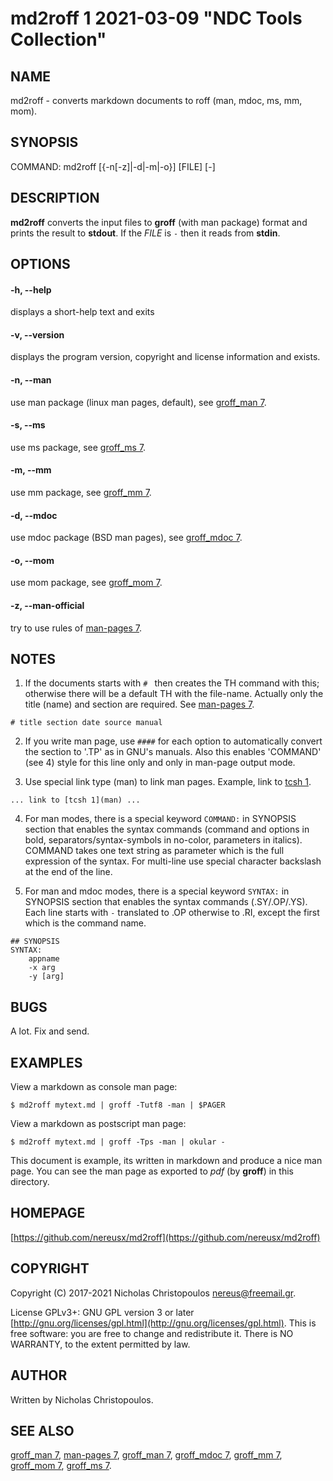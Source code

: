 # md2roff 1 2021-03-09 "NDC Tools Collection"

## NAME
md2roff \- converts markdown documents to roff (man, mdoc, ms, mm, mom).

## SYNOPSIS
COMMAND: md2roff [{-n[-z]|-d|-m|-o}] [FILE] [-]

## DESCRIPTION
**md2roff** converts the input files to **groff** (with man package) format
and prints the result to **stdout**. If the *FILE* is `-` then it reads
from **stdin**.

## OPTIONS

#### -h, --help
displays a short-help text and exits

#### -v, --version
displays the program version, copyright and license information and exists.

#### -n, --man
use man package (linux man pages, default), see [groff_man 7](man).

#### -s, --ms
use ms package, see [groff_ms 7](man).

#### -m, --mm
use mm package, see [groff_mm 7](man).

#### -d, --mdoc
use mdoc package (BSD man pages), see [groff_mdoc 7](man).

#### -o, --mom
use mom package, see [groff_mom 7](man).

#### -z, --man-official
try to use rules of [man-pages 7](man).

## NOTES
1. If the documents starts with `# ` then creates the TH command with this;
otherwise there will be a default TH with the file-name. Actually only the
title (name) and section are required. See [man-pages 7](man).
```
# title section date source manual
```

2. If you write man page, use `####` for each option to automatically convert
the section to '.TP' as in GNU's manuals. Also this enables 'COMMAND' (see 4)
style for this line only and only in man-page output mode.

3. Use special link type (man) to link man pages.
Example, link to [tcsh 1](man).
```
... link to [tcsh 1](man) ...
```

4. For man modes, there is a special keyword `COMMAND:` in SYNOPSIS
   section that enables the syntax commands (command and options in bold,
   separators/syntax-symbols in no-color, parameters in italics).
   COMMAND takes one text string as parameter which is the full expression of
   the syntax. For multi-line use special character backslash at the end of the line.

5. For man and mdoc modes, there is a special keyword `SYNTAX:` in SYNOPSIS
   section that enables the syntax commands (.SY/.OP/.YS). Each line starts with
   `-` translated to .OP otherwise to .RI, except the first which is the command
   name.
```
## SYNOPSIS
SYNTAX:
	appname
	-x arg
	-y [arg]
```


## BUGS
A lot. Fix and send.

## EXAMPLES
View a markdown as console man page:
```
$ md2roff mytext.md | groff -Tutf8 -man | $PAGER
```

View a markdown as postscript man page:
```
$ md2roff mytext.md | groff -Tps -man | okular -
```

This document is example, its written in markdown and produce a nice man page.
You can see the man page as exported to _pdf_ (by **groff**) in this directory.

## HOMEPAGE
[https://github.com/nereusx/md2roff](https://github.com/nereusx/md2roff)

## COPYRIGHT
Copyright (C) 2017-2021 Nicholas Christopoulos [nereus@freemail.gr](nereus@freemail.gr).

License GPLv3+: GNU GPL version 3 or later [http://gnu.org/licenses/gpl.html](http://gnu.org/licenses/gpl.html).
This is free software: you are free to change and redistribute it.
There is NO WARRANTY, to the extent permitted by law.

## AUTHOR
Written by Nicholas Christopoulos.

## SEE ALSO
[groff_man 7](man), [man-pages 7](man),
[groff_man 7](man), [groff_mdoc 7](man),
[groff_mm 7](man), [groff_mom 7](man),
[groff_ms 7](man).

